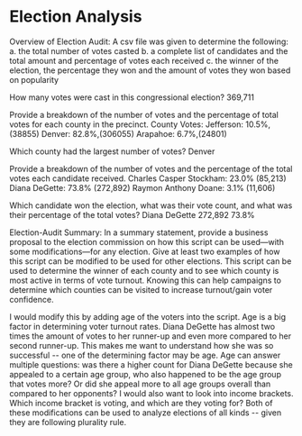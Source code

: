 # Election Analysis
Overview of Election Audit: A csv file was given to determine the following:
a. the total number of votes casted
b. a complete list of candidates and the total amount and percentage of votes each received
c. the winner of the election, the percentage they won and the amount of votes they won based on popularity


How many votes were cast in this congressional election? 369,711

Provide a breakdown of the number of votes and the percentage of total votes for each county in the precinct.
County Votes: 
Jefferson: 10.5%,(38855)
Denver: 82.8%,(306055)
Arapahoe: 6.7%,(24801)

Which county had the largest number of votes?
Denver

Provide a breakdown of the number of votes and the percentage of the total votes each candidate received.
Charles Casper Stockham: 23.0% (85,213)
Diana DeGette: 73.8% (272,892)
Raymon Anthony Doane: 3.1% (11,606)

Which candidate won the election, what was their vote count, and what was their percentage of the total votes?
Diana DeGette
272,892
73.8%



Election-Audit Summary: In a summary statement, provide a business proposal to the election commission on how this script can be used—with some modifications—for any election. Give at least two examples of how this script can be modified to be used for other elections.
This script can be used to determine the winner of each county and to see which county is most active in terms of vote turnout. Knowing this can help campaigns to determine which counties can be visited to increase turnout/gain voter confidence. 

I would modify this by adding age of the voters into the script. Age is a big factor in determining voter turnout rates. Diana DeGette has almost two times the amount of votes to her runner-up and even more compared to her second runner-up. This makes me want to understand how she was so successful -- one of the determining factor may be age. Age can answer multiple questions: was there a higher count for Diana DeGette because she appealed to a certain age group, who also happened to be the age group that votes more? Or did she appeal more to all age groups overall than compared to her opponents? 
I would also want to look into income brackets. Which income bracket is voting, and which are they voting for?
Both of these modifications can be used to analyze elections of all kinds -- given they are following plurality rule. 
